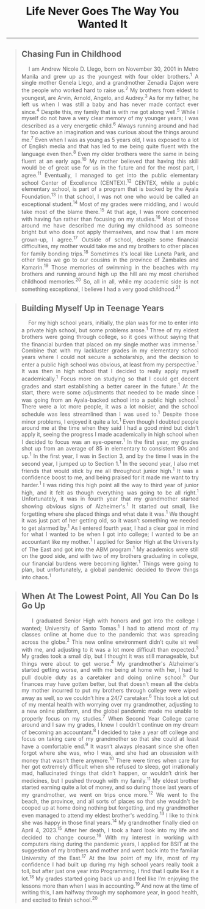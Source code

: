 <head>
    <link rel="stylesheet" href="styles.css">
</head>

<h1 align="center">Life Never Goes The Way You Wanted It</h1>
<hr size="5" color="cyan">

<div align="justify">
    
<blockquote>
        <h2>Chasing Fun in Childhood</h2>
        <p>&nbsp;&nbsp;&nbsp;&nbsp;I am Andrew Nicole D. Llego, born on November 30, 2001 in Metro Manila and grew up as the youngest with four older brothers.<sup>1</sup> A single mother Genela Llego, and a grandmother Zenadia Dajon were the people who worked hard to raise us.<sup>2</sup> My brothers from eldest to youngest, are Arvin, Arnold, Angelo, and Audrey.<sup>3</sup> As for my father, he left us when I was still a baby and has never made contact ever since.<sup>4</sup> Despite this, my family that is with me got along well.<sup>5</sup> While I myself do not have a very clear memory of my younger years; I was described as a very energetic child.<sup>6</sup> Always running around and had far too active an imagination and was curious about the things around me.<sup>7</sup> Even when I was as young as 5 years old, I was exposed to a lot of English media and that has led to me being quite fluent with the language even then.<sup>8</sup> Even my older brothers were the same in being fluent at an early age.<sup>10</sup> My mother believed that having this skill would be of great use for us in the future and for the most part, I agree.<sup>11</sup> Eventually, I managed to get into the public elementary school Center of Excellence (CENTEX).<sup>12</sup> CENTEX, while a public elementary school, is part of a program that is backed by the Ayala Foundation.<sup>13</sup> In that school, I was not one who would be called an exceptional student.<sup>14</sup> Most of my grades were middling, and I would take most of the blame there.<sup>15</sup> At that age, I was more concerned with having fun rather than focusing on my studies.<sup>16</sup> Most of those around me have described me during my childhood as someone bright but who does not apply themselves, and now that I am more grown-up, I agree.<sup>17</sup> Outside of school, despite some financial difficulties, my mother would take me and my brothers to other places for family bonding trips.<sup>18</sup> Sometimes it’s local like Luneta Park, and other times we go to our cousins in the province of Zambales and Kamarin.<sup>19</sup> Those memories of swimming in the beaches with my brothers and running around high up the hill are my most cherished childhood memories.<sup>20</sup> So, all in all, while my academic side is not something exceptional, I believe I had a very good childhood.<sup>21</sup></p>
</blockquote>

<blockquote>
        <h2>Building Myself Up in Teenage Years</h2>
        <p>&nbsp;&nbsp;&nbsp;&nbsp;For my high school years, initially, the plan was for me to enter into a private high school, but some problems arose.<sup>1</sup> Three of my eldest brothers were going through college, so it goes without saying that the financial burden that placed on my single mother was immense.<sup>1</sup> Combine that with my lackluster grades in my elementary school years where I could not secure a scholarship, and the decision to enter a public high school was obvious, at least from my perspective.<sup>1</sup> It was then in high school that I decided to really apply myself academically.<sup>1</sup> Focus more on studying so that I could get decent grades and start establishing a better career in the future.<sup>1</sup> At the start, there were some adjustments that needed to be made since I was going from an Ayala-backed school into a public high school.<sup>1</sup> There were a lot more people, it was a lot noisier, and the school schedule was less streamlined than I was used to.<sup>1</sup> Despite those minor problems, I enjoyed it quite a lot.<sup>1</sup> Even though I doubted people around me at the time when they said I had a good mind but didn't apply it, seeing the progress I made academically in high school when I decided to focus was an eye-opener.<sup>1</sup> In the first year, my grades shot up from an average of 85 in elementary to consistent 90s and up.<sup>1</sup> In the first year, I was in Section 3, and by the time I was in the second year, I jumped up to Section 1.<sup>1</sup> In the second year, I also met friends that would stick by me all throughout junior high.<sup>1</sup> It was a confidence boost to me, and being praised for it made me want to try harder.<sup>1</sup> I was riding this high point all the way to third year of junior high, and it felt as though everything was going to be all right.<sup>1</sup> Unfortunately, it was in fourth year that my grandmother started showing obvious signs of Alzheimer's.<sup>1</sup> It started out small, like forgetting where she placed things and what date it was.<sup>1</sup> We thought it was just part of her getting old, so it wasn’t something we needed to get alarmed by.<sup>1</sup> As I entered fourth year, I had a clear goal in mind for what I wanted to be when I got into college; I wanted to be an accountant like my mother.<sup>1</sup> I applied for Senior High at the University of The East and got into the ABM program.<sup>1</sup> My academics were still on the good side, and with two of my brothers graduating in college, our financial burdens were becoming lighter.<sup>1</sup> Things were going to plan, but unfortunately, a global pandemic decided to throw things into chaos.<sup>1</sup></p>
</blockquote>
<blockquote>
        <h2>When At The Lowest Point, All You Can Do Is Go Up</h2>
        <p>&nbsp;&nbsp;&nbsp;&nbsp;I graduated Senior High with honors and got into the college I wanted; University of Santo Tomas.<sup>1</sup> I had to attend most of my classes online at home due to the pandemic that was spreading across the globe.<sup>2</sup> This new online environment didn’t quite sit well with me, and adjusting to it was a lot more difficult than expected.<sup>3</sup> My grades took a small dip, but I thought it was still manageable, but things were about to get worse.<sup>4</sup> My grandmother's Alzheimer's started getting worse, and with me being at home with her, I had to pull double duty as a caretaker and doing online school.<sup>5</sup> Our finances may have gotten better, but that doesn’t mean all the debts my mother incurred to put my brothers through college were wiped away as well, so we couldn’t hire a 24/7 caretaker.<sup>6</sup> This took a lot out of my mental health with worrying over my grandmother, adjusting to a new online platform, and the global pandemic made me unable to properly focus on my studies.<sup>7</sup> When Second Year College came around and I saw my grades, I knew I couldn’t continue on my dream of becoming an accountant.<sup>8</sup> I decided to take a year off college and focus on taking care of my grandmother so that she could at least have a comfortable end.<sup>9</sup> It wasn’t always pleasant since she often forgot where she was, who I was, and she had an obsession with money that wasn’t there anymore.<sup>10</sup> There were times when care for her got extremely difficult when she refused to sleep, got irrationally mad, hallucinated things that didn’t happen, or wouldn’t drink her medicines, but I pushed through with my family.<sup>11</sup> My eldest brother started earning quite a lot of money, and so during those last years of my grandmother, we went on trips once more.<sup>12</sup> We went to the beach, the province, and all sorts of places so that she wouldn't be cooped up at home doing nothing but forgetting, and my grandmother even managed to attend my eldest brother's wedding.<sup>13</sup> I like to think she was happy in those final years.<sup>14</sup> My grandmother finally died on April 4, 2023.<sup>15</sup> After her death, I took a hard look into my life and decided to change course.<sup>16</sup> With my interest in working with computers rising during the pandemic years, I applied for BSIT at the suggestion of my brothers and mother and went back into the familiar University of the East.<sup>17</sup> At the low point of my life, most of my confidence I had built up during my high school years really took a toll, but after just one year into Programming, I find that I quite like it a lot.<sup>18</sup> My grades started going back up and I feel like I’m enjoying the lessons more than when I was in accounting.<sup>19</sup> And now at the time of writing this, I am halfway through my sophomore year, in good health, and excited to finish school.<sup>20</sup></p>
</blockquote>
</div>
